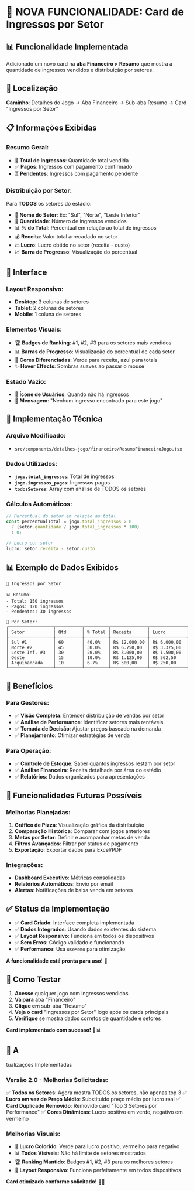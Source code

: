 # 🎫 NOVA FUNCIONALIDADE: Card de Ingressos por Setor

## 📊 Funcionalidade Implementada

Adicionado um novo card na **aba Financeiro > Resumo** que mostra a quantidade de ingressos vendidos e distribuição por setores.

## 🎯 Localização

**Caminho**: Detalhes do Jogo → Aba Financeiro → Sub-aba Resumo → Card "Ingressos por Setor"

## 📋 Informações Exibidas

### **Resumo Geral:**
- 🎫 **Total de Ingressos**: Quantidade total vendida
- ✅ **Pagos**: Ingressos com pagamento confirmado  
- ⏳ **Pendentes**: Ingressos com pagamento pendente

### **Distribuição por Setor:**
Para **TODOS** os setores do estádio:
- 📍 **Nome do Setor**: Ex: "Sul", "Norte", "Leste Inferior"
- 🔢 **Quantidade**: Número de ingressos vendidos
- 📊 **% do Total**: Percentual em relação ao total de ingressos
- 💰 **Receita**: Valor total arrecadado no setor
- 💵 **Lucro**: Lucro obtido no setor (receita - custo)
- 📈 **Barra de Progresso**: Visualização do percentual

## 🎨 Interface

### **Layout Responsivo:**
- **Desktop**: 3 colunas de setores
- **Tablet**: 2 colunas de setores  
- **Mobile**: 1 coluna de setores

### **Elementos Visuais:**
- 🏆 **Badges de Ranking**: #1, #2, #3 para os setores mais vendidos
- 📊 **Barras de Progresso**: Visualização do percentual de cada setor
- 🎨 **Cores Diferenciadas**: Verde para receita, azul para totais
- ✨ **Hover Effects**: Sombras suaves ao passar o mouse

### **Estado Vazio:**
- 👥 **Ícone de Usuários**: Quando não há ingressos
- 📝 **Mensagem**: "Nenhum ingresso encontrado para este jogo"

## 🔧 Implementação Técnica

### **Arquivo Modificado:**
- `src/components/detalhes-jogo/financeiro/ResumoFinanceiroJogo.tsx`

### **Dados Utilizados:**
- **`jogo.total_ingressos`**: Total de ingressos
- **`jogo.ingressos_pagos`**: Ingressos pagos
- **`todosSetores`**: Array com análise de TODOS os setores

### **Cálculos Automáticos:**
```typescript
// Percentual do setor em relação ao total
const percentualTotal = jogo.total_ingressos > 0 
  ? (setor.quantidade / jogo.total_ingressos * 100) 
  : 0;

// Lucro por setor
lucro: setor.receita - setor.custo
```

## 📊 Exemplo de Dados Exibidos

```
🎫 Ingressos por Setor

📊 Resumo:
- Total: 150 ingressos
- Pagos: 120 ingressos  
- Pendentes: 30 ingressos

📍 Por Setor:
┌─────────────────┬──────────┬─────────┬──────────────┬──────────────┐
│ Setor           │ Qtd      │ % Total │ Receita      │ Lucro        │
├─────────────────┼──────────┼─────────┼──────────────┼──────────────┤
│ Sul #1          │ 60       │ 40.0%   │ R$ 12.000,00 │ R$ 6.000,00  │
│ Norte #2        │ 45       │ 30.0%   │ R$ 6.750,00  │ R$ 3.375,00  │
│ Leste Inf. #3   │ 30       │ 20.0%   │ R$ 3.000,00  │ R$ 1.500,00  │
│ Oeste           │ 15       │ 10.0%   │ R$ 1.125,00  │ R$ 562,50    │
│ Arquibancada    │ 10       │ 6.7%    │ R$ 500,00    │ R$ 250,00    │
└─────────────────┴──────────┴─────────┴──────────────┴──────────────┘
```

## 🎯 Benefícios

### **Para Gestores:**
- ✅ **Visão Completa**: Entender distribuição de vendas por setor
- ✅ **Análise de Performance**: Identificar setores mais rentáveis
- ✅ **Tomada de Decisão**: Ajustar preços baseado na demanda
- ✅ **Planejamento**: Otimizar estratégias de venda

### **Para Operação:**
- ✅ **Controle de Estoque**: Saber quantos ingressos restam por setor
- ✅ **Análise Financeira**: Receita detalhada por área do estádio
- ✅ **Relatórios**: Dados organizados para apresentações

## 🚀 Funcionalidades Futuras Possíveis

### **Melhorias Planejadas:**
1. **Gráfico de Pizza**: Visualização gráfica da distribuição
2. **Comparação Histórica**: Comparar com jogos anteriores
3. **Metas por Setor**: Definir e acompanhar metas de venda
4. **Filtros Avançados**: Filtrar por status de pagamento
5. **Exportação**: Exportar dados para Excel/PDF

### **Integrações:**
- **Dashboard Executivo**: Métricas consolidadas
- **Relatórios Automáticos**: Envio por email
- **Alertas**: Notificações de baixa venda em setores

## ✅ Status da Implementação

- ✅ **Card Criado**: Interface completa implementada
- ✅ **Dados Integrados**: Usando dados existentes do sistema
- ✅ **Layout Responsivo**: Funciona em todos os dispositivos
- ✅ **Sem Erros**: Código validado e funcionando
- ✅ **Performance**: Usa `useMemo` para otimização

**A funcionalidade está pronta para uso!** 🎉

## 🧪 Como Testar

1. **Acesse** qualquer jogo com ingressos vendidos
2. **Vá para** aba "Financeiro"
3. **Clique em** sub-aba "Resumo"
4. **Veja o card** "Ingressos por Setor" logo após os cards principais
5. **Verifique** se mostra dados corretos de quantidade e setores

**Card implementado com sucesso!** 🎫📊
## 🔄 A
tualizações Implementadas

### **Versão 2.0 - Melhorias Solicitadas:**

✅ **Todos os Setores**: Agora mostra TODOS os setores, não apenas top 3
✅ **Lucro em vez de Preço Médio**: Substituído preço médio por lucro real
✅ **Card Duplicado Removido**: Removido card "Top 3 Setores por Performance"
✅ **Cores Dinâmicas**: Lucro positivo em verde, negativo em vermelho

### **Melhorias Visuais:**
- 🎨 **Lucro Colorido**: Verde para lucro positivo, vermelho para negativo
- 📊 **Todos Visíveis**: Não há limite de setores mostrados
- 🏆 **Ranking Mantido**: Badges #1, #2, #3 para os melhores setores
- 📱 **Layout Responsivo**: Funciona perfeitamente em todos dispositivos

**Card otimizado conforme solicitado!** 🎯✨